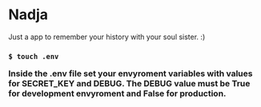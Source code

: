 <h1>Nadja</h1>
<p>Just a app to remember your history with your soul sister.  :) </p>

<h3>

```
$ touch .env
```

Inside the .env file set your envyroment variables with values for SECRET_KEY and DEBUG. The DEBUG value must be True for development envyroment and False for production.

</h3>
